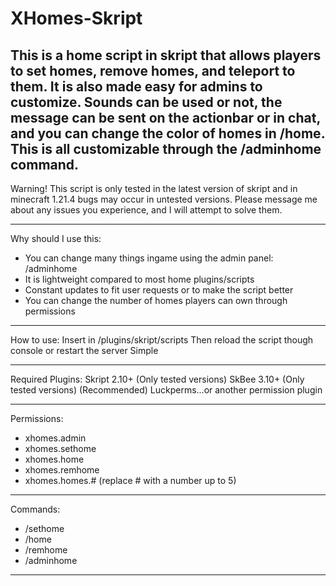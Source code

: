 # XHomes-Skript
This is a home script in skript that allows players to set homes, remove homes, and teleport to them. It is also made easy for admins to customize. Sounds can be used or not, the message can be sent on the actionbar or in chat, and you can change the color of homes in /home. This is all customizable through the /adminhome command.
-----------------------------------------------------------------------------------------------------------------

Warning! This script is only tested in the latest version of skript and in minecraft 1.21.4 bugs may occur in untested versions. Please message me about any issues you experience, and I will attempt to solve them.

-----------------------------------------------------------------------------------------------------------------

Why should I use this:
- You can change many things ingame using the admin panel: /adminhome
- It is lightweight compared to most home plugins/scripts
- Constant updates to fit user requests or to make the script better
- You can change the number of homes players can own through permissions
-----------------------------------------------------------------------------------------------------------------

How to use:
Insert in /plugins/skript/scripts
Then reload the script though console or restart the server
Simple

-----------------------------------------------------------------------------------------------------------------

Required Plugins:
Skript 2.10+ (Only tested versions)
SkBee 3.10+ (Only tested versions)
(Recommended) Luckperms...or another permission plugin

-----------------------------------------------------------------------------------------------------------------

Permissions:
- xhomes.admin
- xhomes.sethome
- xhomes.home
- xhomes.remhome
- xhomes.homes.# (replace # with a number up to 5)
-----------------------------------------------------------------------------------------------------------------

Commands:
- /sethome
- /home
- /remhome
- /adminhome
-----------------------------------------------------------------------------------------------------------------
